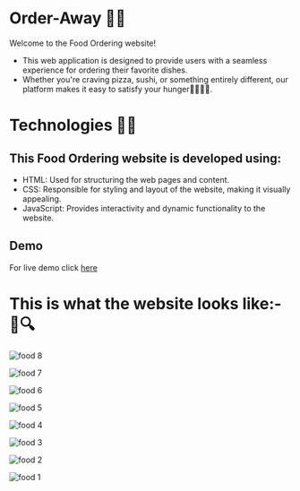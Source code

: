# Order-Away 🍔🍕

Welcome to the Food Ordering website!
- This web application is designed to provide users with a seamless experience for ordering their favorite dishes.
- Whether you're craving pizza, sushi, or something entirely different, our platform makes it easy to satisfy your hunger🥐🍕🍔🥪.

# Technologies 📌📌

## This Food Ordering website is developed using:
- HTML: Used for structuring the web pages and content.<br>
- CSS: Responsible for styling and layout of the website, making it visually appealing.<br>
- JavaScript: Provides interactivity and dynamic functionality to the website.


## Demo

For live demo click [here](https://order-away.vercel.app/)


# This is what the website looks like:- 🎥🔍

![food 8](https://github.com/shivanirai28/Order-Away/assets/122675366/2b56c9ba-ed27-4a07-acc1-1d180e671091)

![food 7](https://github.com/shivanirai28/Order-Away/assets/122675366/005e741c-eb6a-44f5-b29b-ec9208573b6c)

![food 6](https://github.com/shivanirai28/Order-Away/assets/122675366/d354a939-da78-4283-abc0-53f90b8e0829)

![food 5](https://github.com/shivanirai28/Order-Away/assets/122675366/ba39b792-6472-4a78-b348-c6c95ee2e7c0)

![food 4](https://github.com/shivanirai28/Order-Away/assets/122675366/a3504e77-34e2-44ad-9b78-19088e7f53c4)

![food 3](https://github.com/shivanirai28/Order-Away/assets/122675366/e20c6cfd-7cd1-4715-86b7-b2381441af19)

![food 2](https://github.com/shivanirai28/Order-Away/assets/122675366/b3c5a116-9016-4fcb-94c1-f519021a023d)

![food 1](https://github.com/shivanirai28/Order-Away/assets/122675366/cf5bac73-82c3-4103-977c-d7a57e177b16)








